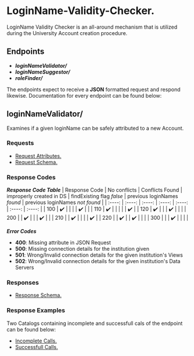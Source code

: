 # LoginName-Validity-Checker.
LoginName Validity Checker is an all-around mechanism that is utilized during the University Account creation procedure.

## Endpoints
* ***loginNameValidator/***    
* ***loginNameSuggestor/***    
* ***roleFinder/*** 

The endpoints expect to receive a **JSON** formatted request and respond likewise. Documentation for every endpoint can be found below:

## loginNameValidator/
Examines if a given loginName can be safely attributed to a new Account. 

### Requests
- [Request Attributes.](https://github.com/KostasMparmparousis/LoginName-Validity-Checker/wiki/Validator-Request-Attributes)
- [Request Schema.](https://github.com/KostasMparmparousis/LoginName-Validity-Checker/wiki/Validator-Request-schema)

### Response Codes

***Response Code Table***
| Response Code | No conflicts | Conflicts Found | improperly created in DS | findExisting flag *false* | previous loginNames *found* | previous loginNames *not found* |
| :----: | :----: | :----: | :----: | :----: | :----: | :----: |
| 100 | :heavy_check_mark: |  |  |  | :heavy_check_mark: |  |
| 110 | :heavy_check_mark: |  |  |  |  | :heavy_check_mark: |
| 120 | :heavy_check_mark: |  |  | :heavy_check_mark: |  |  |
| 200 |  | :heavy_check_mark: |  |  | :heavy_check_mark: |  |
| 210 |  | :heavy_check_mark: |  |  |  | :heavy_check_mark: |
| 220 |  | :heavy_check_mark: |  | :heavy_check_mark: |  |  |
| 300 |  |  | :heavy_check_mark: | | | |

***Error Codes***
* **400**: Missing attribute in JSON Request
* **500**: Missing connection details for the institution given
* **501**: Wrong/Invalid connection details for the given institution's Views
* **502**: Wrong/Invalid connection details for the given institution's Data Servers

### Responses
- [Response Schema.](https://github.com/KostasMparmparousis/LoginName-Validity-Checker/wiki/Validator-response-schema)

### Response Examples
Two Catalogs containing incomplete and successfull cals of the endpoint can be found below:
- [Incomplete Calls.](https://github.com/KostasMparmparousis/LoginName-Validity-Checker/wiki/Validator-unsuccessful-calls)
- [Successfull Calls.](https://github.com/KostasMparmparousis/LoginName-Validity-Checker/wiki/Validator-successfull-calls)
